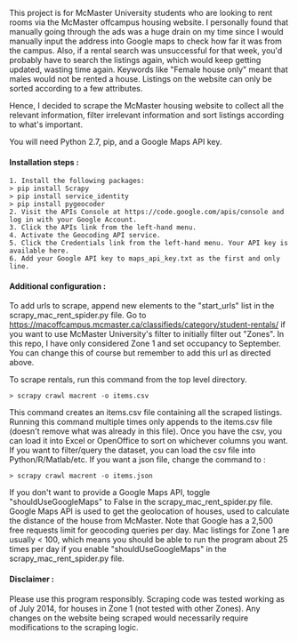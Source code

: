 This project is for McMaster University students who are looking to rent rooms via the McMaster offcampus housing website. I personally found that manually going through the ads was a huge drain on my time since I would manually input the address into Google maps to check how far it was from the campus. Also, if a rental search was unsuccessful for that week, you'd probably have to search the listings again, which would keep getting updated, wasting time again. Keywords like "Female house only" meant that males would not be rented a house. Listings on the website can only be sorted according to a few attributes.

Hence, I decided to scrape the McMaster housing website to collect all the relevant information, filter irrelevant information and sort listings according to what's important.

You will need Python 2.7, pip, and a Google Maps API key.

#### Installation steps :
```
1. Install the following packages:
> pip install Scrapy
> pip install service_identity
> pip install pygeocoder
2. Visit the APIs Console at https://code.google.com/apis/console and log in with your Google Account.
3. Click the APIs link from the left-hand menu.
4. Activate the Geocoding API service.
5. Click the Credentials link from the left-hand menu. Your API key is available here.
6. Add your Google API key to maps_api_key.txt as the first and only line.
```

#### Additional configuration :

To add urls to scrape, append new elements to the "start_urls" list in the scrapy_mac_rent_spider.py file. Go to https://macoffcampus.mcmaster.ca/classifieds/category/student-rentals/ if you want to use McMaster University's filter to initially filter out "Zones". In this repo, I have only considered Zone 1 and set occupancy to September. You can change this of course but remember to add this url as directed above. 

To scrape rentals, run this command from the top level directory.
```
> scrapy crawl macrent -o items.csv
```
This command creates an items.csv file containing all the scraped listings. Running this command multiple times only appends to the items.csv file (doesn't remove what was already in this file). Once you have the csv, you can load it into Excel or OpenOffice to sort on whichever columns you want. If you want to filter/query the dataset, you can load the csv file into Python/R/Matlab/etc. If you want a json file, change the command to :
```
> scrapy crawl macrent -o items.json
```

If you don't want to provide a Google Maps API, toggle "shouldUseGoogleMaps" to False in the scrapy_mac_rent_spider.py file. Google Maps API is used to get the geolocation of houses, used to calculate the distance of the house from McMaster. Note that Google has a 2,500 free requests limit for geocoding queries per day. Mac listings for Zone 1 are usually < 100, which means you should be able to run the program about 25 times per day if you enable "shouldUseGoogleMaps" in the scrapy_mac_rent_spider.py file.

#### Disclaimer :

Please use this program responsibly. Scraping code was tested working as of July 2014, for houses in Zone 1 (not tested with other Zones). Any changes on the website being scraped would necessarily require modifications to the scraping logic.
